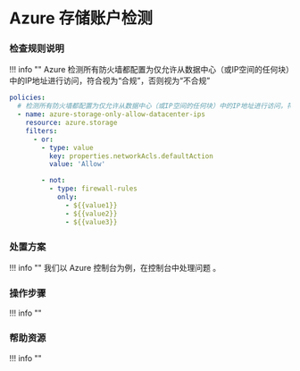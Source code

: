 # Azure 存储账户检测


### 检查规则说明
!!! info ""
    Azure  检测所有防火墙都配置为仅允许从数据中心（或IP空间的任何块）中的IP地址进行访问，符合视为“合规”，否则视为“不合规”
    
  ```YAML
  policies:
    # 检测所有防火墙都配置为仅允许从数据中心（或IP空间的任何块）中的IP地址进行访问，符合视为“合规”，否则视为“不合规”
    - name: azure-storage-only-allow-datacenter-ips
      resource: azure.storage
      filters:
        - or:
          - type: value
            key: properties.networkAcls.defaultAction
            value: 'Allow'

          - not:
            - type: firewall-rules
              only:
                - ${{value1}}
                - ${{value2}}
                - ${{value3}}
  ```

    
    
### 处置方案
!!! info ""
    我们以 Azure 控制台为例，在控制台中处理问题 。


### 操作步骤
!!! info ""




### 帮助资源
!!! info ""
    